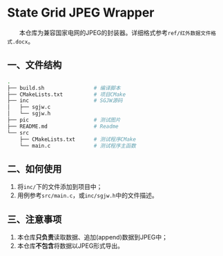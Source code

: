 # State Grid JPEG Wrapper

&emsp;&emsp;本仓库为兼容国家电网的JPEG的封装器。详细格式参考`ref/红外数据文件格式.docx`。

## 一、文件结构

```sh
.
├── build.sh                # 编译脚本
├── CMakeLists.txt          # 项目CMake
├── inc                     # SGJW源码
│   ├── sgjw.c
│   └── sgjw.h
├── pic                     # 测试图片
├── README.md               # Readme
└── src
    ├── CMakeLists.txt      # 测试程序CMake
    └── main.c              # 测试程序主函数
```

## 二、如何使用

1. 将`inc/`下的文件添加到项目中；
2. 用例参考`src/main.c`，或`inc/sgjw.h`中的文件描述。

## 三、注意事项

1. 本仓库**只负责**读取数据、追加(append)数据到JPEG中；
2. 本仓库**不包含**将数据以JPEG形式导出。